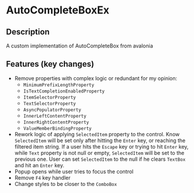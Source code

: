 # AutoCompleteBoxEx

## Description

A custom implementation of AutoCompleteBox from avalonia

## Features (key changes)

- Remove properties with complex logic or redundant for my opinion:
    - `MinimumPrefixLengthProperty`
    - `IsTextCompletionEnabledProperty`
    - `ItemSelectorProperty`
    - `TextSelectorProperty`
    - `AsyncPopulatorProperty`
    - `InnerLeftContentProperty`
    - `InnerRightContentProperty`
    - `ValueMemberBindingProperty`
- Rework logic of applying `SelectedItem` property to the control. Know `SelectedItem` will be set only after hitting
  the `Enter` key, or reaching the filtered item string. If a user hits the `Escape` key or trying to hit `Enter` key,
  while `Text` property is not null or empty, `SelectedItem` will be set to the previous one. User can set
  `SelectedItem` to the null if he clears `TextBox` and hit an `Enter` key.
- Popup opens while user tries to focus the control
- Remove `F4` key handler
- Change styles to be closer to the `ComboBox`